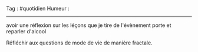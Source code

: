 Tag : #quotidien 
Humeur : 
***

avoir une réflexion sur les léçons que je tire de l'évènement porte et reparler d'alcool 

Réfléchir aux questions de mode de vie de manière fractale. 
